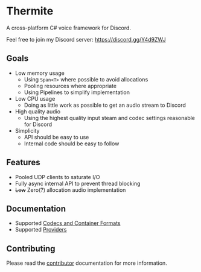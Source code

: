 # Thermite #

A cross-platform C# voice framework for Discord.

Feel free to join my Discord server: https://discord.gg/Y4d9ZWJ

## Goals ##

- Low memory usage
  - Using `Span<T>` where possible to avoid allocations
  - Pooling resources where appropriate
  - Using Pipelines to simplify implementation
- Low CPU usage
  - Doing as little work as possible to get an audio stream to Discord
- High quality audio
  - Using the highest quality input steam and codec settings reasonable for
    Discord
- Simplicity
  - API should be easy to use
  - Internal code should be easy to follow

## Features ##

- Pooled UDP clients to saturate I/O
- Fully async internal API to prevent thread blocking
- ~~Low~~ Zero(?) allocation audio implementation

## Documentation ##

- Supported [Codecs and Container Formats](audio/codecs.md)
- Supported [Providers](audio/providers.md)

## Contributing ##

Please read the [contributor](CONTRIBUTING.md) documentation for more
information.